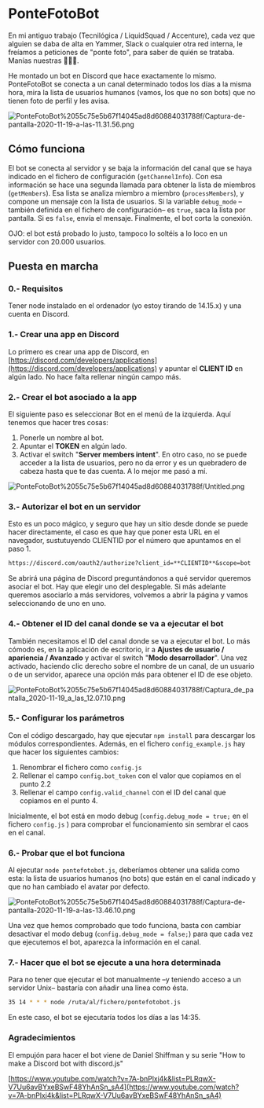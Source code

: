 # PonteFotoBot

En mi antiguo trabajo (Tecnilógica / LiquidSquad / Accenture), cada vez que alguien se daba de alta en Yammer, Slack o cualquier otra red interna, le freíamos a peticiones de "ponte foto", para  saber de quién se trataba. Manías nuestras 🤷🏻‍♀️.

He montado un bot en Discord que hace exactamente lo mismo. PonteFotoBot se conecta a un canal determinado todos los días a la misma hora, mira  la lista de usuarios humanos (vamos, los que no son bots) que no tienen foto de perfil y les avisa.

![PonteFotoBot%2055c75e5b67f14045ad8d60884031788f/Captura-de-pantalla-2020-11-19-a-las-11.31.56.png](PonteFotoBot%2055c75e5b67f14045ad8d60884031788f/Captura-de-pantalla-2020-11-19-a-las-11.31.56.png)

## Cómo funciona

El bot se conecta al servidor y se baja la información del canal que se haya indicado en el fichero de configuración (`getChannelInfo`). Con esa información se hace una segunda llamada para obtener la lista de miembros (`getMembers`). Esa lista se analiza miembro a miembro (`processMembers`), y compone un mensaje con la lista de usuarios. Si la variable `debug_mode` –también definida en el fichero de configuración– es `true`, saca la lista por pantalla. Si es `false`, envía el mensaje. Finalmente, el bot corta la conexión.

OJO: el bot está probado lo justo, tampoco lo soltéis a lo loco en un servidor con 20.000 usuarios.

## Puesta en marcha

### 0.- Requisitos

Tener node instalado en el ordenador (yo estoy tirando de 14.15.x) y una cuenta en Discord.

### 1.- Crear una app en Discord

Lo primero es crear una app de Discord, en [https://discord.com/developers/applications](https://discord.com/developers/applications) y apuntar el **CLIENT ID** en algún lado. No hace falta rellenar ningún campo más.

### 2.- Crear el bot asociado a la app

El siguiente paso es seleccionar Bot en el menú de la izquierda. Aquí tenemos que hacer tres cosas:

1. Ponerle un nombre al bot.
2. Apuntar el **TOKEN** en algún lado.
3. Activar el switch "**Server members intent**". En otro caso, no se puede acceder a la lista de usuarios, pero no da error y es un quebradero de cabeza hasta que te das cuenta. A lo mejor me pasó a mí.

![PonteFotoBot%2055c75e5b67f14045ad8d60884031788f/Untitled.png](PonteFotoBot%2055c75e5b67f14045ad8d60884031788f/Untitled.png)

### 3.- Autorizar el bot en un servidor

Esto es un poco mágico, y seguro que hay un sitio desde donde se puede hacer directamente, el caso es que hay que poner esta URL en el navegador, sustutuyendo CLIENTID por el número que apuntamos en el paso 1.

```markdown
https://discord.com/oauth2/authorize?client_id=**CLIENTID**&scope=bot
```

Se abrirá una página de Discord preguntándonos a qué servidor queremos asociar el bot. Hay que elegir uno del desplegable. Si más adelante queremos asociarlo a más servidores, volvemos a abrir la página y vamos seleccionando de uno en uno.

### 4.- Obtener el ID del canal donde se va a ejecutar el bot

También necesitamos el ID del canal donde se va a ejecutar el bot. Lo más cómodo es, en la aplicación de escritorio, ir a **Ajustes de usuario / apariencia / Avanzado** y activar el switch "**Modo desarrollador**". Una vez activado, haciendo clic derecho sobre el nombre de un canal, de un usuario o de un servidor, aparece una opción más para obtener el ID de ese objeto.

![PonteFotoBot%2055c75e5b67f14045ad8d60884031788f/Captura_de_pantalla_2020-11-19_a_las_12.07.10.png](PonteFotoBot%2055c75e5b67f14045ad8d60884031788f/Captura_de_pantalla_2020-11-19_a_las_12.07.10.png)

### 5.- Configurar los parámetros

Con el código descargado, hay que ejecutar `npm install` para descargar los módulos correspondientes. Además, en el fichero `config_example.js` hay que hacer los siguientes cambios:

1. Renombrar el fichero como `config.js`
2. Rellenar el campo `config.bot_token` con el valor que copiamos en el punto 2.2
3. Rellenar el campo `config.valid_channel` con el ID del canal que copiamos en el punto 4.

Inicialmente, el bot está en modo debug  (`config.debug_mode = true;` en el fichero `config.js` ) para comprobar el funcionamiento sin sembrar el caos en el canal.

### 6.- Probar que el bot funciona

Al ejecutar `node pontefotobot.js`, deberíamos obtener una salida como esta: la lista de usuarios humanos (no bots) que están en el canal indicado y que no han cambiado el avatar por defecto. 

![PonteFotoBot%2055c75e5b67f14045ad8d60884031788f/Captura-de-pantalla-2020-11-19-a-las-13.46.10.png](PonteFotoBot%2055c75e5b67f14045ad8d60884031788f/Captura-de-pantalla-2020-11-19-a-las-13.46.10.png)

Una vez que hemos comprobado que todo funciona, basta con cambiar desactivar el modo debug (`config.debug_mode = false;`) para que cada vez que ejecutemos el bot, aparezca la información en el canal.

### 7.- Hacer que el bot se ejecute a una hora determinada

Para no tener que ejecutar el bot manualmente –y teniendo acceso a un servidor Unix– bastaría con añadir una línea como ésta. 

```bash
35 14 * * * node /ruta/al/fichero/pontefotobot.js
```

En este caso, el bot se ejecutaría todos los días a las 14:35.

### Agradecimientos

El empujón para hacer el bot viene de Daniel Shiffman y su serie "How to make a Discord bot with discord.js"

[https://www.youtube.com/watch?v=7A-bnPlxj4k&list=PLRqwX-V7Uu6avBYxeBSwF48YhAnSn_sA4](https://www.youtube.com/watch?v=7A-bnPlxj4k&list=PLRqwX-V7Uu6avBYxeBSwF48YhAnSn_sA4)
